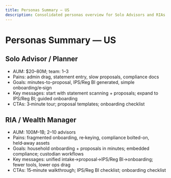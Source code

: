 ```yaml
---
title: Personas Summary — US
description: Consolidated personas overview for Solo Advisors and RIAs
---
```


# Personas Summary — US

## Solo Advisor / Planner
- AUM: $20–80M; team: 1–3
- Pains: admin drag, statement entry, slow proposals, compliance docs
- Goals: minutes-to-proposal, IPS/Reg BI generated, simple onboarding/e‑sign
- Key messages: start with statement scanning + proposals; expand to IPS/Reg BI; guided onboarding
- CTAs: 3‑minute tour; proposal templates; onboarding checklist

## RIA / Wealth Manager
- AUM: $100M–$1B; 2–10 advisors
- Pains: fragmented onboarding, re‑keying, compliance bolted-on, held‑away assets
- Goals: household onboarding + proposals in minutes; embedded compliance; custodian workflows
- Key messages: unified intake→proposal→IPS/Reg BI→onboarding; fewer tools, lower ops drag
- CTAs: 15‑minute walkthrough; IPS/Reg BI checklist; onboarding checklist

